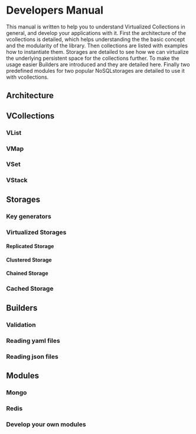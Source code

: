 # Developers Manual

This manual is written to help you to understand Virtualized Collections 
in general, and develop your applications with it. 
First the architecture of the vcollections is detailed, which 
helps understanding the the basic concept and the modularity of the library.
Then collections are listed with examples how to instantiate them. 
Storages are detailed to see how we can virtualize the underlying 
persistent space for the collections further. 
To make the usage easier Builders are introduced and they are detailed here.
Finally two predefined modules for two popular NoSQLstorages are detailed 
to use it with vcollections. 

## Architecture

## VCollections

### VList

### VMap

### VSet

### VStack

## Storages

### Key generators

### Virtualized Storages

#### Replicated Storage

#### Clustered Storage

#### Chained Storage

### Cached Storage

## Builders

### Validation

### Reading yaml files

### Reading json files

## Modules

### Mongo

### Redis

### Develop your own modules






